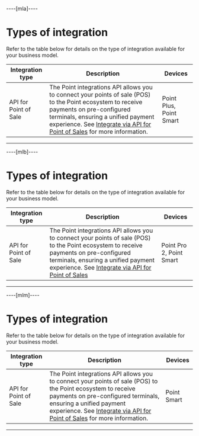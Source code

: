----[mla]----
# Types of integration

Refer to the table below for details on the type of integration available for your business model.

| Integration type | Description | Devices |
| --- | --- | --- |
| API for Point of Sale | The Point integrations API allows you to connect your points of sale (POS) to the Point ecosystem to receive payments on pre-configured terminals, ensuring a unified payment experience. See [Integrate via API for Point of Sales](/developers/en/docs/mp-point/integration-configuration/integrate-with-pdv/introduction) for more information. | Point Plus, Point Smart |

------------
----[mlb]----
# Types of integration

Refer to the table below for details on the type of integration available for your business model.

| Integration type | Description | Devices |
| --- | --- | --- |
| API for Point of Sale | The Point integrations API allows you to connect your points of sale (POS) to the Point ecosystem to receive payments on pre-configured terminals, ensuring a unified payment experience. See [Integrate via API for Point of Sales](/developers/en/docs/mp-point/integration-configuration/integrate-with-pdv/introduction) | Point Pro 2, Point Smart |

------------
----[mlm]----
# Types of integration

Refer to the table below for details on the type of integration available for your business model.

| Integration type | Description | Devices |
| --- | --- | --- |
| API for Point of Sale | The Point integrations API allows you to connect your points of sale (POS) to the Point ecosystem to receive payments on pre-configured terminals, ensuring a unified payment experience. See [Integrate via API for Point of Sales](/developers/en/docs/mp-point/integration-configuration/integrate-with-pdv/introduction) for more information. | Point Smart |

------------